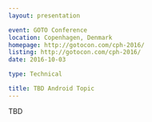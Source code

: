 ```yaml
---
layout: presentation

event: GOTO Conference
location: Copenhagen, Denmark
homepage: http://gotocon.com/cph-2016/
listing: http://gotocon.com/cph-2016/
date: 2016-10-03

type: Technical

title: TBD Android Topic
---
```


TBD
